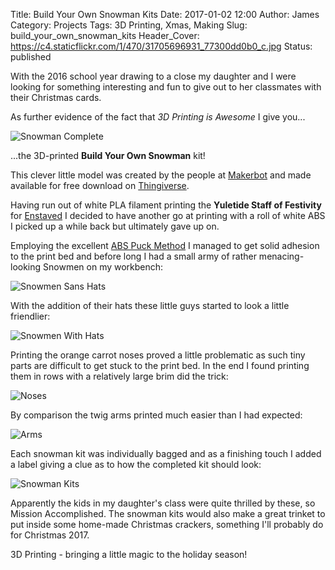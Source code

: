 Title: Build Your Own Snowman Kits
Date: 2017-01-02 12:00
Author: James 
Category: Projects
Tags: 3D Printing, Xmas, Making 
Slug: build_your_own_snowman_kits 
Header_Cover: https://c4.staticflickr.com/1/470/31705696931_77300dd0b0_c.jpg
Status: published

With the 2016 school year drawing to a close my daughter and I were looking for something interesting and fun to give out to her classmates with their Christmas cards.

As further evidence of the fact that *3D Printing is Awesome* I give you...

![Snowman Complete][Snowman Complete]

...the 3D-printed __Build Your Own Snowman__ kit!

<!-- PELICAN_END_SUMMARY -->

This clever little model was created by the people at [Makerbot][Makerbot] and made available for free download on [Thingiverse][Snowman Thingiverse].

Having run out of white PLA filament printing the __Yuletide Staff of Festivity__ for [Enstaved][Enstaved] I decided to have another go at printing with a roll of white ABS I picked up a while back but ultimately gave up on.

Employing the excellent [ABS Puck Method][ABS Puck Method] I managed to get solid adhesion to the print bed and before long I had a small army of rather menacing-looking Snowmen on my workbench:

![Snowmen Sans Hats][Snowmen Sans Hats]

With the addition of their hats these little guys started to look a little friendlier:

![Snowmen With Hats][Snowmen With Hats]

Printing the orange carrot noses proved a little problematic as such tiny parts are difficult to get stuck to the print bed. In the end I found printing them in rows with a relatively large brim did the trick:

![Noses][Noses]

By comparison the twig arms printed much easier than I had expected:

![Arms][Arms]

Each snowman kit was individually bagged and as a finishing touch I added a label giving a clue as to how the completed kit should look:

![Snowman Kits][Snowman Kits]

Apparently the kids in my daughter's class were quite thrilled by these, so Mission Accomplished. The snowman kits would also make a great trinket to put inside some home-made Christmas crackers, something I'll probably do for Christmas 2017.

3D Printing - bringing a little magic to the holiday season!

[Makerbot]:https://www.makerbot.com/
[Snowman Thingiverse]:http://www.thingiverse.com/thing:33983
[Enstaved]:https://www.enstaved.com
[ABS Puck Method]:https://ultimaker.com/en/community/4955-any-advice-on-how-to-get-abs-to-stick-to-the-glass
[Snowmen With Hats]:https://c4.staticflickr.com/1/587/31821977075_8d0d7749ab_c.jpg
[Snowman Complete]:https://c6.staticflickr.com/1/419/31705698381_6ed38b92d2_c.jpg
[Snowmen Sans Hats]:https://c5.staticflickr.com/1/605/31449313660_c193069946_c.jpg
[Noses]:https://c8.staticflickr.com/1/465/31821980695_c3d71a8228_c.jpg
[Arms]:https://c1.staticflickr.com/1/603/31449298280_9ec04312f7_c.jpg
[Snowman Kits]:https://c4.staticflickr.com/1/470/31705696931_77300dd0b0_c.jpg
